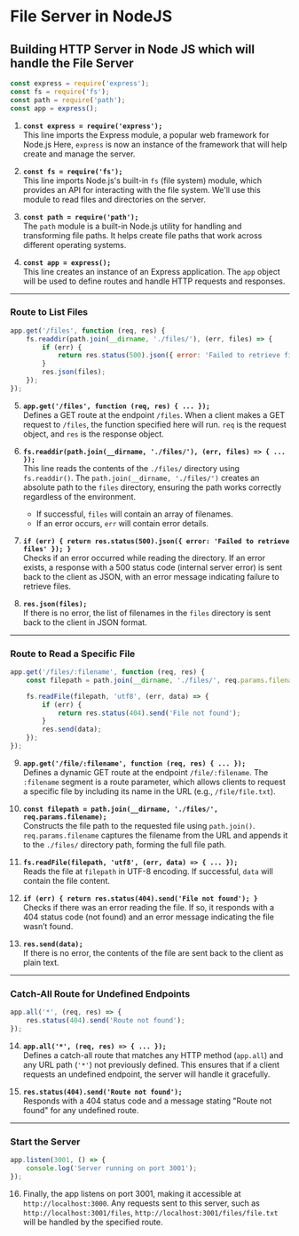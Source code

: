 # File Server in NodeJS 

## Building HTTP Server in Node JS which will handle the File Server  


```javascript
const express = require('express');
const fs = require('fs');
const path = require('path');
const app = express();
```

1. **`const express = require('express');`**  
   This line imports the Express module, a popular web framework for Node.js Here, `express` is now an instance of the framework that will help create and manage the server.

2. **`const fs = require('fs');`**  
   This line imports Node.js's built-in `fs` (file system) module, which provides an API for interacting with the file system. We'll use this module to read files and directories on the server.

3. **`const path = require('path');`**  
   The `path` module is a built-in Node.js utility for handling and transforming file paths. It helps create file paths that work across different operating systems.

4. **`const app = express();`**  
   This line creates an instance of an Express application. The `app` object will be used to define routes and handle HTTP requests and responses.

---

### Route to List Files

```javascript
app.get('/files', function (req, res) {
    fs.readdir(path.join(__dirname, './files/'), (err, files) => {
        if (err) {
            return res.status(500).json({ error: 'Failed to retrieve files' });
        }
        res.json(files);
    });
});
```

5. **`app.get('/files', function (req, res) { ... });`**  
   Defines a GET route at the endpoint `/files`. When a client makes a GET request to `/files`, the function specified here will run. `req` is the request object, and `res` is the response object.

6. **`fs.readdir(path.join(__dirname, './files/'), (err, files) => { ... });`**  
   This line reads the contents of the `./files/` directory using `fs.readdir()`. The `path.join(__dirname, './files/')` creates an absolute path to the `files` directory, ensuring the path works correctly regardless of the environment.  
   - If successful, `files` will contain an array of filenames.
   - If an error occurs, `err` will contain error details.

7. **`if (err) { return res.status(500).json({ error: 'Failed to retrieve files' }); }`**  
   Checks if an error occurred while reading the directory. If an error exists, a response with a 500 status code (internal server error) is sent back to the client as JSON, with an error message indicating failure to retrieve files.

8. **`res.json(files);`**  
   If there is no error, the list of filenames in the `files` directory is sent back to the client in JSON format.

---

### Route to Read a Specific File

```javascript
app.get('/files/:filename', function (req, res) {
    const filepath = path.join(__dirname, './files/', req.params.filename);

    fs.readFile(filepath, 'utf8', (err, data) => {
        if (err) {
            return res.status(404).send('File not found');
        }
        res.send(data);
    });
});
```

9. **`app.get('/file/:filename', function (req, res) { ... });`**  
   Defines a dynamic GET route at the endpoint `/file/:filename`. The `:filename` segment is a route parameter, which allows clients to request a specific file by including its name in the URL (e.g., `/file/file.txt`).

10. **`const filepath = path.join(__dirname, './files/', req.params.filename);`**  
    Constructs the file path to the requested file using `path.join()`. `req.params.filename` captures the filename from the URL and appends it to the `./files/` directory path, forming the full file path.

11. **`fs.readFile(filepath, 'utf8', (err, data) => { ... });`**  
    Reads the file at `filepath` in UTF-8 encoding. If successful, `data` will contain the file content.

12. **`if (err) { return res.status(404).send('File not found'); }`**  
    Checks if there was an error reading the file. If so, it responds with a 404 status code (not found) and an error message indicating the file wasn’t found.

13. **`res.send(data);`**  
    If there is no error, the contents of the file are sent back to the client as plain text.

---

### Catch-All Route for Undefined Endpoints

```javascript
app.all('*', (req, res) => {
    res.status(404).send('Route not found');
});
```

14. **`app.all('*', (req, res) => { ... });`**  
    Defines a catch-all route that matches any HTTP method (`app.all`) and any URL path (`'*'`) not previously defined. This ensures that if a client requests an undefined endpoint, the server will handle it gracefully.

15. **`res.status(404).send('Route not found');`**  
    Responds with a 404 status code and a message stating "Route not found" for any undefined route.

---

### Start the Server

```javascript
app.listen(3001, () => {
    console.log('Server running on port 3001');
});
```
16. Finally, the app listens on port 3001, making it accessible at `http://localhost:3000`. Any requests sent to this server, such as `http://localhost:3001/files`, `http://localhost:3001/files/file.txt`  will be handled by the specified route.

